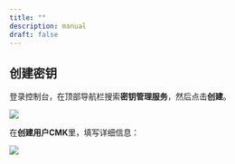 ```yaml
---
title: ""
description: manual
draft: false
---
```




## 创建密钥

登录控制台，在顶部导航栏搜索**密钥管理服务**，然后点击**创建**。

![](../../_images/log_in.png)

在**创建用户CMK**里，填写详细信息：

![](../../_images/create_cmk.png)